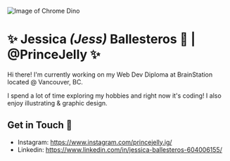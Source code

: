 
![Image of Chrome Dino](https://storage.googleapis.com/gweb-uniblog-publish-prod/original_images/Dino_non-birthday_version.gif)

# :sparkles: Jessica *(Jess)* Ballesteros              :bug: | @PrinceJelly :sparkles:

Hi there! I'm currently working on my Web Dev Diploma at BrainStation located @ Vancouver, BC. 


I spend a lot of time exploring my hobbies and right now it's coding! 
I also enjoy illustrating & graphic design. 

## Get in Touch :speech_balloon:
* Instagram: https://www.instagram.com/princejelly.ig/
* Linkedin: https://www.linkedin.com/in/jessica-ballesteros-604006155/
